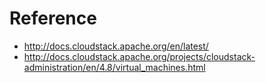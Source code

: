 
# 


# Reference
- http://docs.cloudstack.apache.org/en/latest/
- http://docs.cloudstack.apache.org/projects/cloudstack-administration/en/4.8/virtual_machines.html

